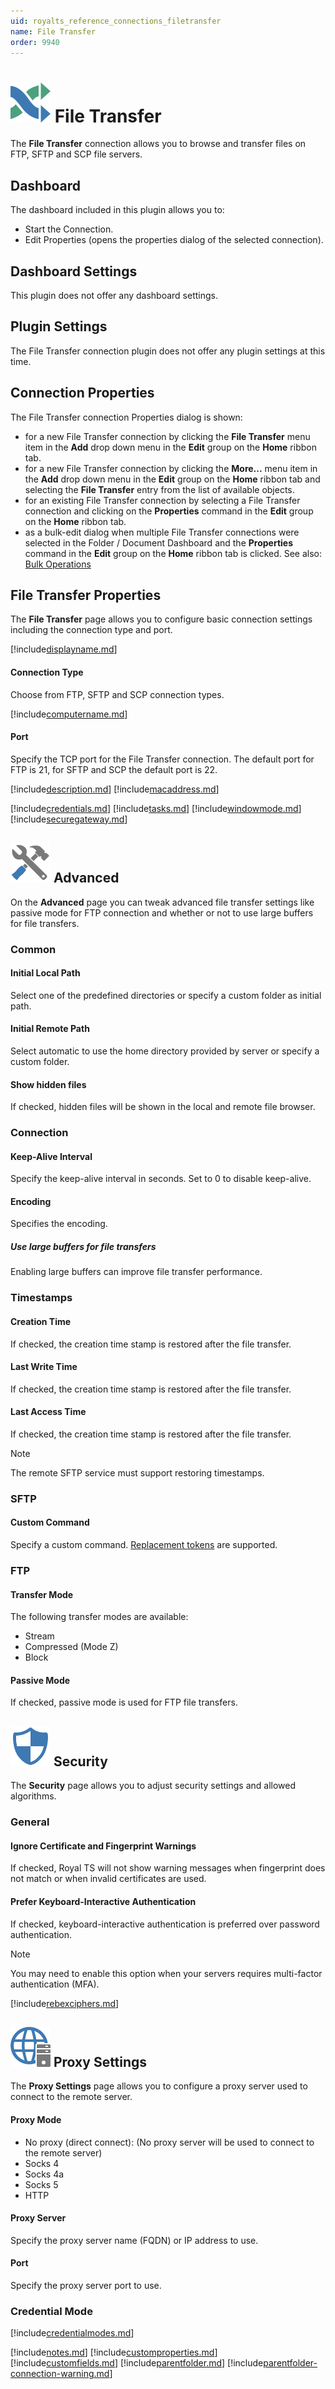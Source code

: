 ```yaml
---
uid: royalts_reference_connections_filetransfer
name: File Transfer
order: 9940
---
```


# ![](/r2021/images/RoyalTS/Plugins/Connections/FileTransfer/SVG_PluginIcon_32.svg#img_header) File Transfer
The **File Transfer** connection allows you to browse and transfer files on FTP, SFTP and SCP file servers.

## Dashboard
The dashboard included in this plugin allows you to:
- Start the Connection.
- Edit Properties (opens the properties dialog of the selected connection).

## Dashboard Settings
This plugin does not offer any dashboard settings.

## Plugin Settings
The File Transfer connection plugin does not offer any plugin settings at this time.

## Connection Properties
The File Transfer connection Properties dialog is shown:
- for a new File Transfer connection by clicking the **File Transfer** menu item in the **Add** drop down menu in the **Edit** group on the **Home** ribbon tab.
- for a new File Transfer connection by clicking the **More...** menu item in the **Add** drop down menu in the **Edit** group on the **Home** ribbon tab and selecting the **File Transfer** entry from the list of available objects.
- for an existing File Transfer connection by selecting a File Transfer connection and clicking on the **Properties** command in the **Edit** group on the **Home** ribbon tab.
- as a bulk-edit dialog when multiple File Transfer connections were selected in the Folder / Document Dashboard and the **Properties** command in the **Edit** group on the **Home** ribbon tab is clicked.  See also: [Bulk Operations](xref:royalts_tutorials_bulk)

## File Transfer Properties
The **File Transfer** page allows you to configure basic connection settings including the connection type and port.

[!include[displayname.md](~/royalts/_shared/displayname.md)]

#### Connection Type
Choose from FTP, SFTP and SCP connection types.

[!include[computername.md](~/royalts/_shared/computername.md)]

#### Port
Specify the TCP port for the File Transfer connection. The default port for FTP is 21, for SFTP and SCP the default port is 22.

[!include[description.md](~/royalts/_shared/description.md)]
[!include[macaddress.md](~/royalts/_shared/macaddress.md)]

[!include[credentials.md](~/royalts/_shared/credentials.md)]
[!include[tasks.md](~/royalts/_shared/tasks.md)]
[!include[windowmode.md](~/royalts/_shared/windowmode.md)]
[!include[securegateway.md](~/royalts/_shared/securegateway.md)]

## ![](/r2021/images/RoyalTS/Plugins/Connections/FileTransfer/SVG_Tools_32.svg#img_header) Advanced
On the **Advanced** page you can tweak advanced file transfer settings like passive mode for FTP connection and whether or not to use large buffers for file transfers.

### Common
#### Initial Local Path
Select one of the predefined directories or specify a custom folder as initial path.

#### Initial Remote Path
Select automatic to use the home directory provided by server or specify a custom folder.

#### Show hidden files
If checked, hidden files will be shown in the local and remote file browser.

### Connection
#### Keep-Alive Interval
Specify the keep-alive interval in seconds. Set to 0 to disable keep-alive.

#### Encoding
Specifies the encoding.

##### Use large buffers for file transfers
Enabling large buffers can improve file transfer performance.

### Timestamps
#### Creation Time
If checked, the creation time stamp is restored after the file transfer.

#### Last Write Time
If checked, the creation time stamp is restored after the file transfer.

#### Last Access Time
If checked, the creation time stamp is restored after the file transfer.

> [!Note]
> The remote SFTP service must support restoring timestamps.

### SFTP
#### Custom Command
Specify a custom command. [Replacement tokens](xref:royalts_advanced_tokens) are supported.

### FTP
#### Transfer Mode
The following transfer modes are available:
- Stream
- Compressed (Mode Z)
- Block

#### Passive Mode
If checked, passive mode is used for FTP file transfers.

## ![](/r2021/images/RoyalTS/Plugins/Connections/FileTransfer/SVG_PageSecurity_32.svg#img_header) Security
The **Security** page allows you to adjust security settings and allowed algorithms.

### General
#### Ignore Certificate and Fingerprint Warnings
If checked, Royal TS will not show warning messages when fingerprint does not match or when invalid certificates are used.

#### Prefer Keyboard-Interactive Authentication
If checked, keyboard-interactive authentication is preferred over password authentication.

> [!Note]
> You may need to enable this option when your servers requires multi-factor authentication (MFA).

[!include[rebexciphers.md](~/royalts/_shared/rebexciphers.md)]

## ![](/r2021/images/RoyalTS/Plugins/Connections/FileTransfer/SVG_Proxy_32.svg#img_header) Proxy Settings
The **Proxy Settings** page allows you to configure a proxy server used to connect to the remote server.

#### Proxy Mode
- No proxy (direct connect): (No proxy server will be used to connect to the remote server)
- Socks 4
- Socks 4a
- Socks 5
- HTTP

#### Proxy Server
Specify the proxy server name (FQDN) or IP address to use.

#### Port
Specify the proxy server port to use.

### Credential Mode
[!include[credentialmodes.md](~/royalts/_shared/credentialmodes.md)]

[!include[notes.md](~/royalts/_shared/notes.md)]
[!include[customproperties.md](~/royalts/_shared/customproperties.md)]
[!include[customfields.md](~/royalts/_shared/customfields.md)]
[!include[parentfolder.md](~/royalts/_shared/parentfolder.md)]
[!include[parentfolder-connection-warning.md](~/royalts/_shared/parentfolder-connection-warning.md)]
